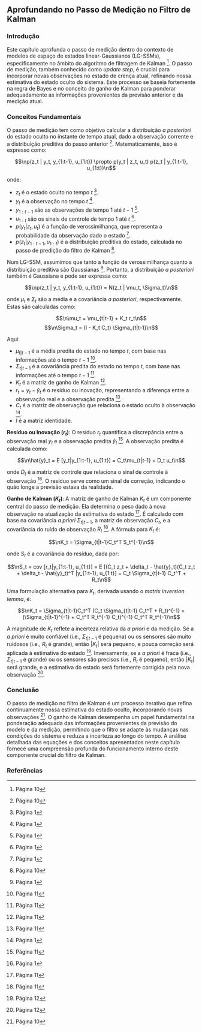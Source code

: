 ## Aprofundando no Passo de Medição no Filtro de Kalman

### Introdução
Este capítulo aprofunda o passo de medição dentro do contexto de modelos de espaço de estados linear-Gaussianos (LG-SSMs), especificamente no âmbito do algoritmo de filtragem de Kalman [^10]. O passo de medição, também conhecido como *update step*, é crucial para incorporar novas observações no estado de crença atual, refinando nossa estimativa do estado oculto do sistema. Este processo se baseia fortemente na regra de Bayes e no conceito de ganho de Kalman para ponderar adequadamente as informações provenientes da previsão anterior e da medição atual.

### Conceitos Fundamentais

O passo de medição tem como objetivo calcular a distribuição *a posteriori* do estado oculto no instante de tempo atual, dado a observação corrente e a distribuição preditiva do passo anterior [^10]. Matematicamente, isso é expresso como:

$$\np(z_t | y_t, y_{1:t-1}, u_{1:t}) \propto p(y_t | z_t, u_t) p(z_t | y_{1:t-1}, u_{1:t})\n$$

onde:
*   $z_t$ é o estado oculto no tempo $t$ [^1].
*   $y_t$ é a observação no tempo $t$ [^1].
*   $y_{1:t-1}$ são as observações de tempo 1 até $t-1$ [^1].
*   $u_{1:t}$ são os sinais de controle de tempo 1 até $t$ [^1].
*   $p(y_t | z_t, u_t)$ é a função de verossimilhança, que representa a probabilidade da observação dado o estado [^1].
*   $p(z_t | y_{1:t-1}, u_{1:t})$ é a distribuição preditiva do estado, calculada no passo de predição do filtro de Kalman [^10].

Num LG-SSM, assumimos que tanto a função de verossimilhança quanto a distribuição preditiva são Gaussianas [^1]. Portanto, a distribuição *a posteriori* também é Gaussiana e pode ser expressa como:

$$\np(z_t | y_t, y_{1:t-1}, u_{1:t}) = N(z_t | \mu_t, \Sigma_t)\n$$

onde $\mu_t$ e $\Sigma_t$ são a média e a covariância *a posteriori*, respectivamente. Estas são calculadas como:

$$\n\mu_t = \mu_{t|t-1} + K_t r_t\n$$
$$\n\Sigma_t = (I - K_t C_t) \Sigma_{t|t-1}\n$$

Aqui:
*   $\mu_{t|t-1}$ é a média predita do estado no tempo $t$, com base nas informações até o tempo $t-1$ [^11].
*   $\Sigma_{t|t-1}$ é a covariância predita do estado no tempo $t$, com base nas informações até o tempo $t-1$ [^11].
*   $K_t$ é a matriz de ganho de Kalman [^11].
*   $r_t = y_t - \hat{y}_t$ é o resíduo ou inovação, representando a diferença entre a observação real e a observação predita [^11].
*   $C_t$ é a matriz de observação que relaciona o estado oculto à observação [^1].
*   $I$ é a matriz identidade.

**Resíduo ou Inovação ($r_t$)**: O resíduo $r_t$ quantifica a discrepância entre a observação real $y_t$ e a observação predita $\hat{y}_t$ [^11]. A observação predita é calculada como:

$$\n\hat{y}_t = E [y_t|y_{1:t-1}, u_{1:t}] = C_t\mu_{t|t-1} + D_t u_t\n$$

onde $D_t$ é a matriz de controle que relaciona o sinal de controle à observação [^1]. O resíduo serve como um sinal de correção, indicando o quão longe a previsão estava da realidade.

**Ganho de Kalman ($K_t$)**: A matriz de ganho de Kalman $K_t$ é um componente central do passo de medição. Ela determina o peso dado à nova observação na atualização da estimativa do estado [^11]. É calculado com base na covariância *a priori* $\Sigma_{t|t-1}$, a matriz de observação $C_t$, e a covariância do ruído de observação $R_t$ [^11]. A fórmula para $K_t$ é:

$$\nK_t = \Sigma_{t|t-1}C_t^T S_t^{-1}\n$$

onde $S_t$ é a covariância do resíduo, dada por:

$$\nS_t = cov [r_t|y_{1:t-1}, u_{1:t}] = E [(C_t z_t + \delta_t - \hat{y}_t)(C_t z_t + \delta_t - \hat{y}_t)^T |y_{1:t-1}, u_{1:t}] = C_t \Sigma_{t|t-1} C_t^T + R_t\n$$

Uma formulação alternativa para $K_t$, derivada usando o *matrix inversion lemma*, é:

$$\nK_t = \Sigma_{t|t-1}C_t^T (C_t \Sigma_{t|t-1} C_t^T + R_t)^{-1} = (\Sigma_{t|t-1}^{-1} + C_t^T R_t^{-1} C_t)^{-1} C_t^T R_t^{-1}\n$$

A magnitude de $K_t$ reflete a incerteza relativa da *a priori* e da medição. Se a *a priori* é muito confiável (i.e., $\Sigma_{t|t-1}$ é pequena) ou os sensores são muito ruidosos (i.e., $R_t$ é grande), então $|K_t|$ será pequeno, e pouca correção será aplicada à estimativa do estado [^12]. Inversamente, se a *a priori* é fraca (i.e., $\Sigma_{t|t-1}$ é grande) ou os sensores são precisos (i.e., $R_t$ é pequeno), então $|K_t|$ será grande, e a estimativa do estado será fortemente corrigida pela nova observação [^12].

### Conclusão
O passo de medição no filtro de Kalman é um processo iterativo que refina continuamente nossa estimativa do estado oculto, incorporando novas observações [^10]. O ganho de Kalman desempenha um papel fundamental na ponderação adequada das informações provenientes da previsão do modelo e da medição, permitindo que o filtro se adapte às mudanças nas condições do sistema e reduza a incerteza ao longo do tempo. A análise detalhada das equações e dos conceitos apresentados neste capítulo fornece uma compreensão profunda do funcionamento interno deste componente crucial do filtro de Kalman.

### Referências
[^1]: Página 1
[^10]: Página 10
[^11]: Página 11
[^12]: Página 12
<!-- END -->